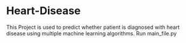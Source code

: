 # Heart-Disease
This Project is used to predict whether patient is diagnosed with heart disease using multiple machine learning algorithms.
Run main_file.py

